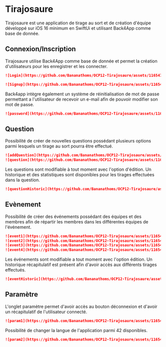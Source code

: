 # Tirajosaure 

Tirajosaure est une application de tirage au sort et de création d'équipe développé sur iOS 16 minimum en SwiftUi et utilisant Back4App comme base de donnée.

## Connexion/Inscription

Tirajosaure utilise Back4App comme base de donnée et permet la création d'utilisateurs pour les enregistrer et les connecter. 
```markdown
![Login](https://github.com/Bananathoms/OCP12-Tirajosaure/assets/116547351/ec81f0e7-a3af-4660-8183-5acd4048174e)
```
```markdown
![Signup](https://github.com/Bananathoms/OCP12-Tirajosaure/assets/116547351/417d569d-e1a6-4960-b50b-4dbaabebf21b)

```
Back4app intègre également un système de réinitialisation de mot de passe permettant a l'utilisateur de recevoir un e-mail afin de pouvoir modifier son mot de passe. 
```markdown
![password](https://github.com/Bananathoms/OCP12-Tirajosaure/assets/116547351/1bc06072-de15-41dd-a252-0185bf46a99a)
```

## Question

Possibilité de créer de nouvelles questions possédant plusieurs options parmi lesquels un tirage au sort pourra être effectué.
```markdown
![addQuestion](https://github.com/Bananathoms/OCP12-Tirajosaure/assets/116547351/6fecb4d2-cadb-41d8-bc65-e51d63e7e9da)
![question](https://github.com/Bananathoms/OCP12-Tirajosaure/assets/116547351/781b5389-c012-4e84-8c4a-3d0d3c7ba03d)
```
Les questions sont modifiable à tout moment avec l'option d'édition.
Un historique et des statistiques sont disponibles pour les tirages effectuées dans la question.
```markdown
![questionHistoric](https://github.com/Bananathoms/OCP12-Tirajosaure/assets/116547351/fd5a8877-edea-432f-9cce-24ac57f64673)
```
## Evènement

Possibilité de créer des événements possédant des équipes et des membres afin de répartir les membres dans les différentes équipes de l'événement.
```markdown
![event1](https://github.com/Bananathoms/OCP12-Tirajosaure/assets/116547351/e348b8b9-8d81-42ff-b269-aa48e9075acd)
![event2](https://github.com/Bananathoms/OCP12-Tirajosaure/assets/116547351/bcf345e6-838e-4bee-b042-1ec04fa29e0f)
![event3](https://github.com/Bananathoms/OCP12-Tirajosaure/assets/116547351/ba5646cb-606a-4c6c-a301-348b337b87ed)
![event4](https://github.com/Bananathoms/OCP12-Tirajosaure/assets/116547351/0dbee39f-8dc1-484a-957b-11838fd99fa3)
```

Les événements sont modifiable a tout moment avec l'option édition.
Un historique récapitulatif est présent afin d'avoir accès aux différents tirages effectués.
```markdown
![eventHistoric](https://github.com/Bananathoms/OCP12-Tirajosaure/assets/116547351/6452e621-4ba1-4b3d-9144-e8143abf764d)
```

## Paramètre

L'onglet paramètre permet d'avoir accès au bouton déconnexion et d'avoir un récapitulatif de l'utilisateur connecté.
```markdown
![param1](https://github.com/Bananathoms/OCP12-Tirajosaure/assets/116547351/5e2b8993-7d88-4fc1-9ea0-42ecf553e179)
```
Possibilité de changer la langue de l'application parmi 42 disponibles.
```markdown
![param2](https://github.com/Bananathoms/OCP12-Tirajosaure/assets/116547351/1040c8a7-f31e-40b1-844f-63d92b339191)
```





